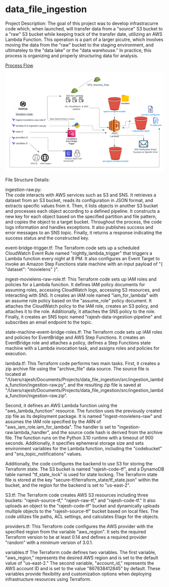 # data_file_ingestion

Project Description: 
The goal of this project was to develop infrastracurre code which, when launched, will transfer data from a "source" S3 bucket to a
"raw" S3 bucket while keeping track of the transfer date, utilizing an AWS Lambda Function. This operation is a part of a larger picutre, which involves moving the data from the "raw" bucket to the staging environment, and ultimateley to the "data lake" or the "data warehouse." In practice, this process is organizing and properly structuring data for analysis. 

[Process Flow](rajesh_data_ingestion_project.png)

![Process Flow Diagram](rajesh_data_ingestion_project.png)

File Structure Details:

ingestion-raw.py:   
The code interacts with AWS services such as S3 and SNS. It retrieves a dataset from an S3 bucket, reads its configuration in JSON format, and extracts specific values from it. Then, it lists objects in another S3 bucket and processes each object according to a defined pipeline. It constructs a new key for each object based on the specified partition and file pattern, and copies the object to a target bucket. Throughout the process, the code logs information and handles exceptions. It also publishes success and error messages to an SNS topic. Finally, it returns a response indicating the success status and the constructed key.

event-bridge-trigger.tf:
The Terraform code sets up a scheduled CloudWatch Event Rule named "nightly_lambda_trigger" that triggers a Lambda function every night at 8 PM. It also configures an Event Target to invoke an Amazon Step Functions state machine with an input payload of "{ "dataset": "movielens" }".

ingest-movielens-raw-role.tf:
This Terraform code sets up IAM roles and policies for a Lambda function. It defines IAM policy documents for assuming roles, accessing CloudWatch logs, accessing S3 resources, and interacting with SNS. It creates an IAM role named "iam_for_lambda" with an assume role policy based on the "assume_role" policy document. It attaches the CloudWatch policy to the IAM role, creates an S3 policy, and attaches it to the role. Additionally, it attaches the SNS policy to the role. Finally, it creates an SNS topic named "rajesh-data-ingestion-pipeline" and subscribes an email endpoint to the topic.

state-machine-event-bridge-roles.tf:
The Terraform code sets up IAM roles and policies for EventBridge and AWS Step Functions. It creates an EventBridge role and attaches a policy, defines a Step Functions state machine with a Lambda invocation task, and assigns roles and policies for execution.

lambda.tf:
This Terraform code performs two main tasks. First, it creates a zip archive file using the "archive_file" data source. The source file is located at "/Users/rajesh/Documents/Projects/data_file_ingestion/src/ingestion_lambda_function/ingestion-raw.py", and the resulting zip file is saved at "/Users/rajesh/Documents/Projects/data_file_ingestion/src/ingestion_lambda_function/ingestion-raw.zip".

Second, it defines an AWS Lambda function using the "aws_lambda_function" resource. The function uses the previously created zip file as its deployment package. It is named "ingest-movielens-raw" and assumes the IAM role specified by the ARN of "aws_iam_role.iam_for_lambda". The handler is set to "ingestion-raw.lambda_handler", and the source code hash is derived from the archive file. The function runs on the Python 3.10 runtime with a timeout of 900 seconds. Additionally, it specifies ephemeral storage size and sets environment variables for the Lambda function, including the "codebucket" and "sns_topic_notifications" values.

Additionally, the code configures the backend to use S3 for storing the Terraform state. The S3 bucket is named "rajesh-code-tf", and a DynamoDB table named "tf_state_lock" is used for state locking. The Terraform state file is stored at the key "secure-tf/terraform_state/tf_state.json" within the bucket, and the region for the backend is set to "us-east-2".

S3.tf:
The Terraform code creates AWS S3 resources including three buckets: "rajesh-source-tf," "rajesh-raw-tf," and "rajesh-code-tf." It also uploads an object to the "rajesh-code-tf" bucket and dynamically uploads multiple objects to the "rajesh-source-tf" bucket based on local files. The code utilizes file paths, ACL settings, and calculates Etags for the objects.

providers.tf:
This Terraform code configures the AWS provider with the specified region from the variable "aws_region". It sets the required Terraform version to be at least 0.14 and defines a required provider "random" with a minimum version of 3.0.1.

variables.tf
The Terraform code defines two variables. The first variable, "aws_region," represents the desired AWS region and is set to the default value of "us-east-2." The second variable, "account_id," represents the AWS account ID and is set to the value "867838412845" by default. These variables provide flexibility and customization options when deploying infrastructure resources using Terraform.

